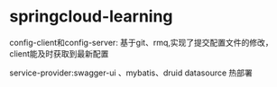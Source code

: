 # springcloud-learning


config-client和config-server: 基于git、rmq,实现了提交配置文件的修改， client能及时获取到最新配置


service-provider:swagger-ui 、mybatis、druid datasource 热部署
